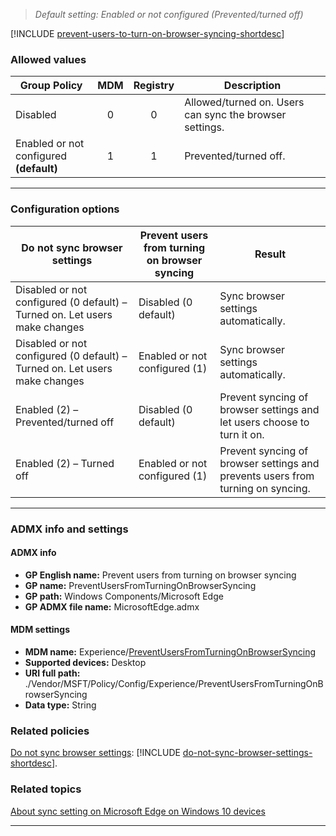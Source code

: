 
<!-- Prevent users from turning on browser syncing
>*Supported versions: Microsoft Edge on Windows 10, next major version*<br>  -->
>*Default setting:  Enabled or not configured (Prevented/turned off)*

[!INCLUDE [prevent-users-to-turn-on-browser-syncing-shortdesc](../shortdesc/prevent-users-to-turn-on-browser-syncing-shortdesc.md)]

### Allowed values
|Group Policy  |MDM |Registry |Description |
|---|:---:|:---:|---|
|Disabled |0 |0 |Allowed/turned on. Users can sync the browser settings.  | 
|Enabled or not configured<br>**(default)** |1 |1 |Prevented/turned off. | 
---

### Configuration options
<!-- put the grids in a document that categorizes the policies  -->
| **Do not sync browser settings** | **Prevent users from turning on browser syncing** | **Result** |
| --- | --- | --- |
| Disabled or not configured (0 default) – Turned on. Let users make changes | Disabled (0 default) | Sync browser settings automatically. |
| Disabled or not configured (0 default) – Turned on. Let users make changes | Enabled or not configured (1) | Sync browser settings automatically. |
| Enabled (2) – Prevented/turned off  | Disabled (0 default) | Prevent syncing of browser settings and let users choose to turn it on. |
| Enabled (2) – Turned off | Enabled or not configured (1) | Prevent syncing of browser settings and prevents users from turning on syncing. |
---

### ADMX info and settings
#### ADMX info
- **GP English name:** Prevent users from turning on browser syncing
- **GP name:** PreventUsersFromTurningOnBrowserSyncing
- **GP path:** Windows Components/Microsoft Edge
- **GP ADMX file name:** MicrosoftEdge.admx

#### MDM settings
- **MDM name:** Experience/[PreventUsersFromTurningOnBrowserSyncing](../new-policies.md#prevent-users-from-turning-on-browser-syncing)
- **Supported devices:** Desktop
- **URI full path:** ./Vendor/MSFT/Policy/Config/Experience/PreventUsersFromTurningOnBrowserSyncing 
- **Data type:** String


### Related policies
[Do not sync browser settings](../available-policies.md#do-not-sync-browser-settings): [!INCLUDE [do-not-sync-browser-settings-shortdesc](../shortdesc/do-not-sync-browser-settings-shortdesc.md)].

### Related topics
[About sync setting on Microsoft Edge on Windows 10 devices](http://windows.microsoft.com/windows-10/about-sync-settings-on-windows-10-devices)


<hr>